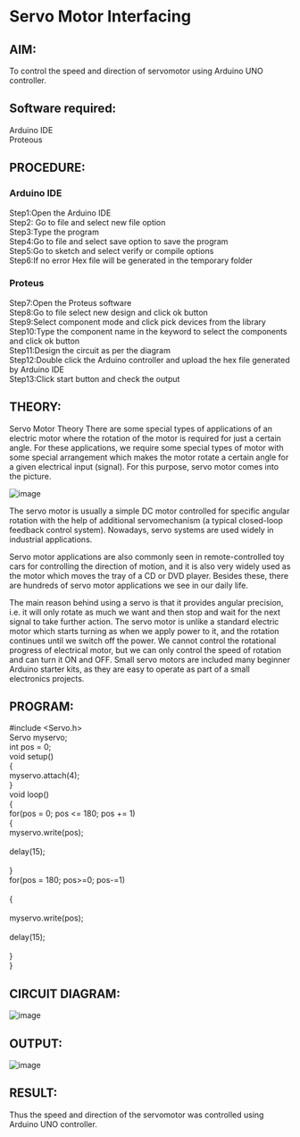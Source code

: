 # Servo Motor Interfacing 

##  AIM:
To control the speed and direction of servomotor using Arduino UNO controller.

## Software required:
Arduino IDE </br>
Proteous

## PROCEDURE:
### Arduino IDE
Step1:Open the Arduino IDE </br>
Step2: Go to file and select new file option </br>
Step3:Type the program </br>
Step4:Go to file and select save option to save the program </br>
Step5:Go to sketch and select verify or compile options </br>
Step6:If no error Hex file will be generated in the temporary folder </br>
### Proteus
Step7:Open the Proteus software </br>
Step8:Go to file select new design and click ok button </br>
Step9:Select component mode and click pick devices from the library </br>
Step10:Type the component name in the keyword to select the components and click ok button </br>
Step11:Design the circuit as per the diagram </br>
Step12:Double click the Arduino controller and upload the hex file generated by Arduino IDE </br>
Step13:Click start button and check the output

## THEORY:

Servo Motor Theory There are some special types of applications of an electric motor where the rotation of the motor is required for just a certain angle. For these applications, we require some special types of motor with some special arrangement which makes the motor rotate a certain angle for a given electrical input (signal). For this purpose, servo motor comes into the picture.

![image](https://github.com/kirthickrajt/Servo-Motor-Interfacing/assets/132205850/9d16cf47-95cb-450e-b3c7-c3c2276d382f)

The servo motor is usually a simple DC motor controlled for specific angular rotation with the help of additional servomechanism (a typical closed-loop feedback control system). Nowadays, servo systems are used widely in industrial applications.

Servo motor applications are also commonly seen in remote-controlled toy cars for controlling the direction of motion, and it is also very widely used as the motor which moves the tray of a CD or DVD player. Besides these, there are hundreds of servo motor applications we see in our daily life.

The main reason behind using a servo is that it provides angular precision, i.e. it will only rotate as much we want and then stop and wait for the next signal to take further action. The servo motor is unlike a standard electric motor which starts turning as when we apply power to it, and the rotation continues until we switch off the power. We cannot control the rotational progress of electrical motor, but we can only control the speed of rotation and can turn it ON and OFF. Small servo motors are included many beginner Arduino starter kits, as they are easy to operate as part of a small electronics projects.

## PROGRAM:

#include <Servo.h> </br>
Servo myservo; </br>
int pos = 0; </br>
void setup() </br>
{ </br>
myservo.attach(4); </br>
} </br>
void loop() </br>
{ </br>
for(pos = 0; pos <= 180; pos += 1) </br>
{ </br>
myservo.write(pos); </br>
 </br>
delay(15); </br>
 </br>
} </br>
for(pos = 180; pos>=0; pos-=1) </br>
 </br>
{ </br>
 </br>
myservo.write(pos); </br>
 </br>
delay(15); </br>
 </br>
} </br>
} </br>

## CIRCUIT DIAGRAM:

![image](https://github.com/kirthickrajt/Servo-Motor-Interfacing/assets/132205850/44eb7cdc-83b8-48c8-b422-05689ab8edc1)

## OUTPUT:

![image](https://github.com/kirthickrajt/Servo-Motor-Interfacing/assets/132205850/616085fb-13b4-49af-943b-4d7186913821)

## RESULT:
Thus the speed and direction of the servomotor was controlled using Arduino UNO controller.
